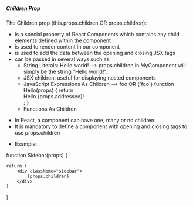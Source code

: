 ##### Children Prop

The Children prop (this.props.children OR props.children):

- is a special property of React Components which contains any child elements defined within the component
- is used to render content in our component
- is used to add the data between the opening and closing JSX tags
- can be passed in several ways such as:
  - String Literals: <MyComponent>Hello world!</MyComponent> --> props.children in MyComponent will simply be the string "Hello world!".
  - JSX children: useful for displaying nested components
    <MyContainer>
    <MyFirstComponent />
    <MySecondComponent />
    </MyContainer>
  - JavaScript Expressions As Children --> <MyComponent>foo</MyComponent> OR <MyComponent>{'foo'}</MyComponent>
    function Hello(props) {
    return <div>Hello {props.addressee}!</div>;
    }
  - Functions As Children

* In React, a component can have one, many or no children.
* It is mandatory to define a component with opening and closing tags to use props.children

- Example:

function Sidebar(props) {

    return (
        <div className="sidebar">
            {props.children}
        </div>
    )

}
